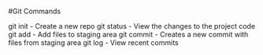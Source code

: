 #Git Commands

git init - Create a new repo
git status - View the changes to the project code
git add - Add files to staging area
git commit - Creates a new commit with files from staging area
git log - View recent commits